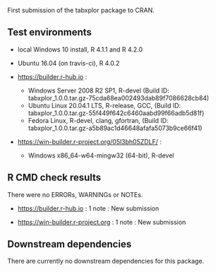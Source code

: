 First submission of the tabxplor package to CRAN.

## Test environments
* local Windows 10 install, R 4.1.1 and R 4.2.0
* Ubuntu 16.04 (on travis-ci), R 4.0.2

* https://builder.r-hub.io :
   - Windows Server 2008 R2 SP1, R-devel 
   (Build ID: tabxplor_1.0.0.tar.gz-75cda68ea002493dab89f7086628cb84)
   - Ubuntu Linux 20.04.1 LTS, R-release, GCC, 
   (Build ID: tabxplor_1.0.0.tar.gz-55f449f642c6460aabd99f66adb5d81f)
   - Fedora Linux, R-devel, clang, gfortran, 
   (Build ID: tabxplor_1.0.0.tar.gz-a5b89ac1d46648afafa5073b9ce66f41)

* https://win-builder.r-project.org/05l3bh05ZDLF/ : 
   - Windows x86_64-w64-mingw32 (64-bit), R-devel

## R CMD check results
There were no ERRORs, WARNINGs or NOTEs. 

* https://builder.r-hub.io : 
    1 note : 
        New submission

* https://win-builder.r-project.org : 
    1 note :
        New submission

## Downstream dependencies
There are currently no downstream dependencies for this package.
